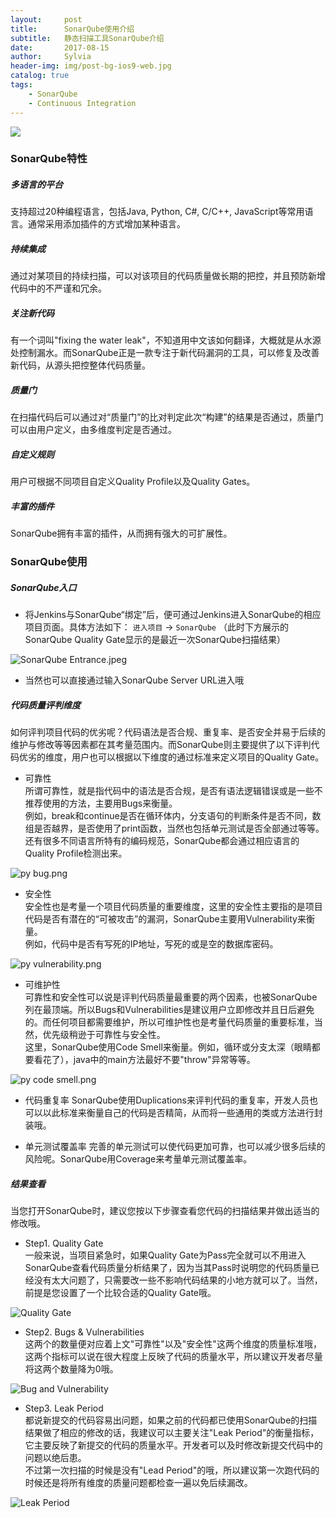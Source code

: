 ```yaml
---
layout:     post
title:      SonarQube使用介绍
subtitle:   静态扫描工具SonarQube介绍
date:       2017-08-15
author:     Sylvia
header-img: img/post-bg-ios9-web.jpg
catalog: true
tags:
    - SonarQube
    - Continuous Integration
---
```


![](http://upload-images.jianshu.io/upload_images/7208479-c1d8ddc3921ce779.png?imageMogr2/auto-orient/strip%7CimageView2/2/w/1240)

### SonarQube特性
##### 多语言的平台
支持超过20种编程语言，包括Java, Python, C#, C/C++, JavaScript等常用语言。通常采用添加插件的方式增加某种语言。
##### 持续集成
通过对某项目的持续扫描，可以对该项目的代码质量做长期的把控，并且预防新增代码中的不严谨和冗余。
##### 关注新代码
有一个词叫"fixing the water leak"，不知道用中文该如何翻译，大概就是从水源处控制漏水。而SonarQube正是一款专注于新代码漏洞的工具，可以修复及改善新代码，从源头把控整体代码质量。
##### 质量门
在扫描代码后可以通过对“质量门”的比对判定此次“构建”的结果是否通过，质量门可以由用户定义，由多维度判定是否通过。
##### 自定义规则
用户可根据不同项目自定义Quality Profile以及Quality Gates。
##### 丰富的插件
SonarQube拥有丰富的插件，从而拥有强大的可扩展性。

### SonarQube使用
##### SonarQube入口
* 将Jenkins与SonarQube“绑定”后，便可通过Jenkins进入SonarQube的相应项目页面。具体方法如下： `进入项目` -> `SonarQube` （此时下方展示的SonarQube Quality Gate显示的是最近一次SonarQube扫描结果）

![SonarQube Entrance.jpeg](http://upload-images.jianshu.io/upload_images/7208479-77ad8f2da1a16069.jpeg?imageMogr2/auto-orient/strip%7CimageView2/2/w/1240)

* 当然也可以直接通过输入SonarQube Server URL进入哦

##### 代码质量评判维度
如何评判项目代码的优劣呢？代码语法是否合规、重复率、是否安全并易于后续的维护与修改等等因素都在其考量范围内。而SonarQube则主要提供了以下评判代码优劣的维度，用户也可以根据以下维度的通过标准来定义项目的Quality Gate。

* 可靠性  
所谓可靠性，就是指代码中的语法是否合规，是否有语法逻辑错误或是一些不推荐使用的方法，主要用Bugs来衡量。  
例如，break和continue是否在循环体内，分支语句的判断条件是否不同，数组是否越界，是否使用了print函数，当然也包括单元测试是否全部通过等等。还有很多不同语言所特有的编码规范，SonarQube都会通过相应语言的Quality Profile检测出来。

![py bug.png](http://upload-images.jianshu.io/upload_images/7208479-f0488e61a60e7966.png?imageMogr2/auto-orient/strip%7CimageView2/2/w/1240)

* 安全性  
安全性也是考量一个项目代码质量的重要维度，这里的安全性主要指的是项目代码是否有潜在的“可被攻击”的漏洞，SonarQube主要用Vulnerability来衡量。  
例如，代码中是否有写死的IP地址，写死的或是空的数据库密码。

![py vulnerability.png](http://upload-images.jianshu.io/upload_images/7208479-63b814dc826236cd.png?imageMogr2/auto-orient/strip%7CimageView2/2/w/1240)

* 可维护性  
可靠性和安全性可以说是评判代码质量最重要的两个因素，也被SonarQube列在最顶端。所以Bugs和Vulnerabilities是建议用户立即修改并且日后避免的。而任何项目都需要维护，所以可维护性也是考量代码质量的重要标准，当然，优先级稍逊于可靠性与安全性。  
这里，SonarQube使用Code Smell来衡量。例如，循环或分支太深（眼睛都要看花了），java中的main方法最好不要"throw"异常等等。

![py code smell.png](http://upload-images.jianshu.io/upload_images/7208479-f6331cd186355748.png?imageMogr2/auto-orient/strip%7CimageView2/2/w/1240)

* 代码重复率
SonarQube使用Duplications来评判代码的重复率，开发人员也可以以此标准来衡量自己的代码是否精简，从而将一些通用的类或方法进行封装哦。

* 单元测试覆盖率
完善的单元测试可以使代码更加可靠，也可以减少很多后续的风险呢。SonarQube用Coverage来考量单元测试覆盖率。


##### 结果查看
当您打开SonarQube时，建议您按以下步骤查看您代码的扫描结果并做出适当的修改哦。

* Step1. Quality Gate   
一般来说，当项目紧急时，如果Quality Gate为Pass完全就可以不用进入SonarQube查看代码质量分析结果了，因为当其Pass时说明您的代码质量已经没有太大问题了，只需要改一些不影响代码结果的小地方就可以了。当然，前提是您设置了一个比较合适的Quality Gate哦。

![Quality Gate](http://upload-images.jianshu.io/upload_images/7208479-7e37055a27ee236e.png?imageMogr2/auto-orient/strip%7CimageView2/2/w/1240)

* Step2. Bugs & Vulnerabilities  
  这两个的数量便对应着上文"可靠性"以及"安全性"这两个维度的质量标准哦，这两个指标可以说在很大程度上反映了代码的质量水平，所以建议开发者尽量将这两个数量降为0哦。

![Bug and Vulnerability](http://upload-images.jianshu.io/upload_images/7208479-33566a35e728d8f3.png?imageMogr2/auto-orient/strip%7CimageView2/2/w/1240)
  
* Step3. Leak Period  
  都说新提交的代码容易出问题，如果之前的代码都已使用SonarQube的扫描结果做了相应的修改的话，我建议可以主要关注"Leak Period"的衡量指标，它主要反映了新提交的代码的质量水平。开发者可以及时修改新提交代码中的问题以绝后患。  
  不过第一次扫描的时候是没有"Lead Period"的哦，所以建议第一次跑代码的时候还是将所有维度的质量问题都检查一遍以免后续漏改。

![Leak Period](http://upload-images.jianshu.io/upload_images/7208479-407dffc887b906fb.png?imageMogr2/auto-orient/strip%7CimageView2/2/w/1240)
